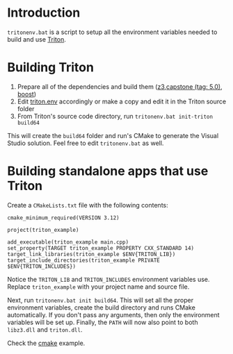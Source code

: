 # Introduction

`tritonenv.bat` is a script to setup all the environment variables needed to build and use [Triton](https://github.com/jonathansalwan/Triton).

# Building Triton

1. Prepare all of the dependencies and build them ([z3](https://github.com/Z3Prover/z3),[capstone (tag: 5.0)](https://github.com/capstone-engine/capstone), [boost](https://github.com/boostorg/boost))
2. Edit [triton.env](triton.env) accordingly or make a copy and edit it in the Triton source folder
3. From Triton's source code directory, run `tritonenv.bat init-triton build64`

This will create the `build64` folder and run's CMake to generate the Visual Studio solution.
Feel free to edit `tritonenv.bat` as well.

# Building standalone apps that use Triton

Create a `CMakeLists.txt` file with the following contents:

```
cmake_minimum_required(VERSION 3.12)

project(triton_example)

add_executable(triton_example main.cpp)
set_property(TARGET triton_example PROPERTY CXX_STANDARD 14)
target_link_libraries(triton_example $ENV{TRITON_LIB})
target_include_directories(triton_example PRIVATE $ENV{TRITON_INCLUDES})
```

Notice the `TRITON_LIB` and `TRITON_INCLUDES` environment variables use. Replace `triton_example` with your project name and source file.

Next, run `tritonenv.bat init build64`. This will set all the proper environment variables, create the build directory and runs CMake automatically. If you don't pass any arguments, then only the environment variables will be set up.
Finally, the `PATH` will now also point to both `libz3.dll` and `triton.dll`.

Check the [cmake](cmake) example.
